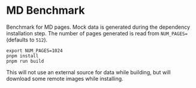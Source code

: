 # MD Benchmark

Benchmark for MD pages.
Mock data is generated during the dependency installation step.
The number of pages generated is read from `NUM_PAGES=` (defaults to `512`).

```shell
export NUM_PAGES=1024
pnpm install
pnpm run build
```

This will not use an external source for data while building, but will download some remote images while installing.
